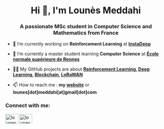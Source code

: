 <h1 align="center">Hi 👋, I'm Lounès Meddahi</h1>
<h3 align="center">A passionate MSc student in Computer Science and Mathematics from France</h3>

- 🔭 I’m currently working on **Reinforcement Learning** at **[InstaDeep](https://www.instadeep.com/solutions/#solution-1)**

- 🌱 I’m currently a master student learning **Computer Science** at **[École normale supérieure de Rennes](https://international.ens-rennes.fr/)**

- 👨‍💻 My GitHub projects are about **[Reinforcement Learning](https://github.com/LounesMD/ReinforcementLearning), [Deep Learning](https://github.com/LounesMD/MMStrokeNet), [Blockchain](https://github.com/LounesMD/Block4PoId), [LoRaWAN](https://github.com/LounesMD/LoRaSIM)**

- 📫 How to reach me : **my [website](https://lounesmd.github.io/)** or **lounes[dot]meddahi[at]gmail[dot]com**

<h3 align="left">Connect with me:</h3>
<p align="left">
<a href="https://twitter.com/lounesmedd" target="blank"><img align="center" src="https://raw.githubusercontent.com/rahuldkjain/github-profile-readme-generator/master/src/images/icons/Social/twitter.svg" alt="lounesmedd" height="30" width="40" /></a>
<a href="https://linkedin.com/in/lounesmeddahi" target="blank"><img align="center" src="https://raw.githubusercontent.com/rahuldkjain/github-profile-readme-generator/master/src/images/icons/Social/linked-in-alt.svg" alt="lounesmeddahi" height="30" width="40" /></a>
</p>
